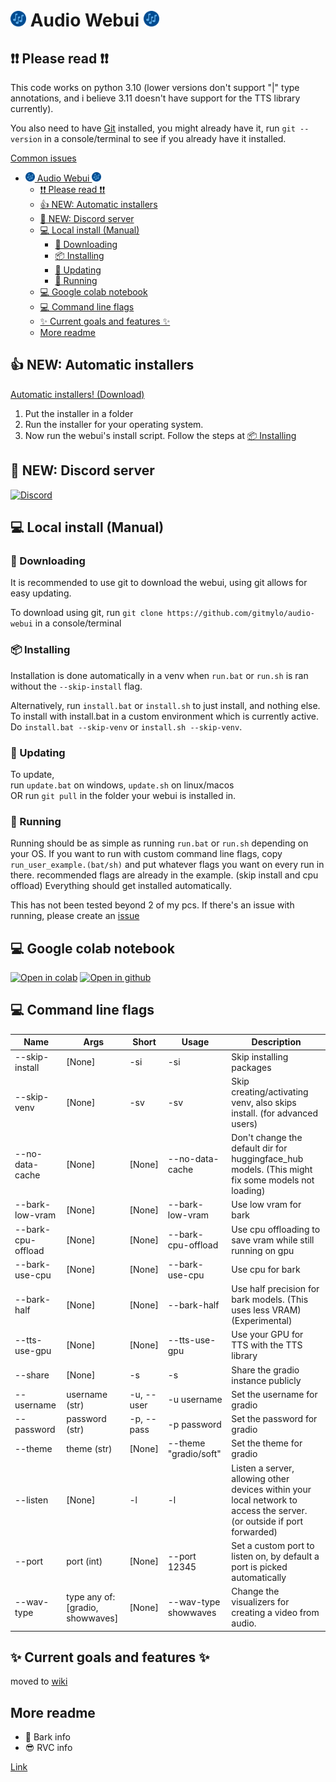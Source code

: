 # <img alt="logo" height="25" src="assets/logo.png" width="25"/> Audio Webui <img alt="logo" height="25" src="assets/logo.png" width="25"/>

## ❗❗ Please read ❗❗
This code works on python 3.10 (lower versions don't support "|" type annotations, and i believe 3.11 doesn't have support for the TTS library currently).

You also need to have [Git](https://git-scm.com/downloads) installed, you might already have it, run `git --version` in a console/terminal to see if you already have it installed.

[Common issues](https://github.com/gitmylo/audio-webui/wiki/common-issues)

<!-- TOC -->
* [<img alt="logo" height="15" src="assets/logo.png" width="15"/> Audio Webui <img alt="logo" height="15" src="assets/logo.png" width="15"/>](#img-altlogo-height25-srcassetslogopng-width25-audio-webui-img-altlogo-height25-srcassetslogopng-width25)
  * [❗❗ Please read ❗❗](#-please-read-)
  * [👍 NEW: Automatic installers](#-new--automatic-installers)
  * [💬 NEW: Discord server](#-new--discord-server)
  * [💻 Local install (Manual)](#-local-install--manual-)
    * [🔽 Downloading](#-downloading)
    * [📦 Installing](#-installing)
    * [🔼 Updating](#-updating)
    * [🏃‍ Running](#-running)
  * [💻 Google colab notebook](#-google-colab-notebook)
  * [💻 Command line flags](#-command-line-flags)
  * [✨ Current goals and features ✨](#-current-goals-and-features-)
  * [More readme](#more-readme)
<!-- TOC -->

## 👍 NEW: Automatic installers
[Automatic installers! (Download)](https://github.com/gitmylo/audio-webui/releases/tag/Installers)
1. Put the installer in a folder
2. Run the installer for your operating system.
3. Now run the webui's install script. Follow the steps at [📦 Installing](#-installing)

## 💬 NEW: Discord server
[![Discord](https://img.shields.io/discord/1118525872882843711?style=flat)](https://discord.gg/NB86C3Szkg)

## 💻 Local install (Manual)
### 🔽 Downloading
It is recommended to use git to download the webui, using git allows for easy updating.

To download using git, run `git clone https://github.com/gitmylo/audio-webui` in a console/terminal

### 📦 Installing
Installation is done automatically in a venv when `run.bat` or `run.sh` is ran without the `--skip-install` flag.

Alternatively, run `install.bat` or `install.sh` to just install, and nothing else. To install with install.bat in a custom environment which is currently active. Do `install.bat --skip-venv` or `install.sh --skip-venv`.

### 🔼 Updating
To update,  
run `update.bat` on windows, `update.sh` on linux/macos  
OR run `git pull` in the folder your webui is installed in.

### 🏃‍ Running
Running should be as simple as running `run.bat` or `run.sh` depending on your OS.
If you want to run with custom command line flags, copy `run_user_example.(bat/sh)` and put whatever flags you want on every run in there. recommended flags are already in the example. (skip install and cpu offload)
Everything should get installed automatically.

This has not been tested beyond 2 of my pcs.
If there's an issue with running, please create an [issue](https://github.com/gitmylo/audio-webui/issues)

## 💻 Google colab notebook
[![Open in colab](https://colab.research.google.com/assets/colab-badge.svg)](https://colab.research.google.com/github/gitmylo/audio-webui/blob/master/audio_webui_colab.ipynb) [![Open in github](https://img.shields.io/badge/Github-Open%20file-green)](audio_webui_colab.ipynb)

## 💻 Command line flags

| Name               | Args                             | Short      | Usage                 | Description                                                                                                            |
|--------------------|----------------------------------|------------|-----------------------|------------------------------------------------------------------------------------------------------------------------|
| --skip-install     | [None]                           | -si        | -si                   | Skip installing packages                                                                                               |
| --skip-venv        | [None]                           | -sv        | -sv                   | Skip creating/activating venv, also skips install. (for advanced users)                                                |
| --no-data-cache    | [None]                           | [None]     | --no-data-cache       | Don't change the default dir for huggingface_hub models. (This might fix some models not loading)                      |
| --bark-low-vram    | [None]                           | [None]     | --bark-low-vram       | Use low vram for bark                                                                                                  |
| --bark-cpu-offload | [None]                           | [None]     | --bark-cpu-offload    | Use cpu offloading to save vram while still running on gpu                                                             |
| --bark-use-cpu     | [None]                           | [None]     | --bark-use-cpu        | Use cpu for bark                                                                                                       |
| --bark-half        | [None]                           | [None]     | --bark-half           | Use half precision for bark models. (This uses less VRAM) (Experimental)                                               |
| --tts-use-gpu      | [None]                           | [None]     | --tts-use-gpu         | Use your GPU for TTS with the TTS library                                                                              |
| --share            | [None]                           | -s         | -s                    | Share the gradio instance publicly                                                                                     |
| --username         | username (str)                   | -u, --user | -u username           | Set the username for gradio                                                                                            |
| --password         | password (str)                   | -p, --pass | -p password           | Set the password for gradio                                                                                            |
| --theme            | theme (str)                      | [None]     | --theme "gradio/soft" | Set the theme for gradio                                                                                               |
| --listen           | [None]                           | -l         | -l                    | Listen a server, allowing other devices within your local network to access the server. (or outside if port forwarded) |
| --port             | port (int)                       | [None]     | --port 12345          | Set a custom port to listen on, by default a port is picked automatically                                              |
| --wav-type         | type any of: [gradio, showwaves] | [None]     | --wav-type showwaves  | Change the visualizers for creating a video from audio.                                                                |


## ✨ Current goals and features ✨
moved to [wiki](https://github.com/gitmylo/audio-webui/wiki/Features)

## More readme
* 🐶 Bark info
* 😎 RVC info

[Link](https://github.com/gitmylo/audio-webui/wiki/info)
